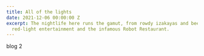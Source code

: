 ```yaml
---
title: All of the lights
date: 2021-12-06 00:00:00 Z
excerpt: The nightlife here runs the gamut, from rowdy izakayas and beer bars, to
  red-light entertainment and the infamous Robot Restaurant.
---
```


blog 2 